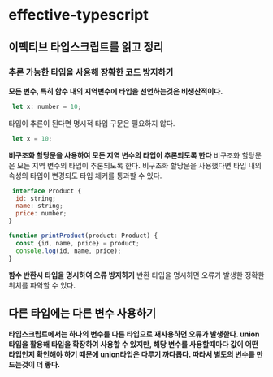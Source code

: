 # effective-typescript

## 이펙티브 타입스크립트를 읽고 정리 

### 추론 가능한 타입을 사용해 장황한 코드 방지하기 

**모든 변수, 특히 함수 내의 지역변수에 타입을 선언하는것은 비생산적이다.**

```javascript
 let x: number = 10; 
```

타입이 추론이 된다면 명시적 타입 구문은 필요하지 않다.
```javascript
 let x = 10; 
```

**비구조화 할당문을 사용하여 모든 지역 변수의 타입이 추론되도록 한다**
비구조화 할당문은 모든 지역 변수의 타입이 추론되도록 한다. 
비구조화 할당문을 사용했다면 타입 내의 속성의 타입이 변경되도 타입 체커를 통과할 수 있다. 
```javascript
 interface Product {
  id: string;
  name: string;
  price: number;
}

function printProduct(product: Product) {
  const {id, name, price} = product;
  console.log(id, name, price);
}
```

**함수 반환시 타입을 명시하여 오류 방지하기**
반환 타입을 명시하면 오류가 발생한 정확한 위치를 파악할 수 있다.


## 다른 타입에는 다른 변수 사용하기

**타입스크립트에서는 하나의 변수를 다른 타입으로 재사용하면 오류가 발생한다. union 타입을 활용해 타입을 확장하여 사용할 수 있지만, 해당 변수를 사용할때마다 값이 어떤 타입인지 확인해야 하기 때문에 
union타입은 다루기 까다롭다. 따라서 별도의 변수를 만드는것이 더 좋다.**
